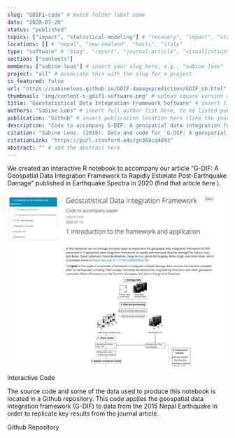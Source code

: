 ```yaml
---
slug: "GDIF1-code" # match folder label name
date: "2020-07-20"
status: "published"
topics: ["impact", "statistical-modeling"] # "recovery", "impact", "statistical-modeling"
locations: [] # "nepal", "new-zealand", "haiti", "italy"
type: "software" # "blog", "report", "journal-article", "visualization"
section: ["contents"]
members: ["sabine-loos"] # insert your slug here, e.g., "sabine-loos"
project: "all" # associate this with the slug for a project
is_featured: false
url: "https://sabineloos.github.io/GDIF-damageprediction/GDIF_nb.html" # include link to open pdf file
thumbnail: "img/content-s-gdif1-software.png" # upload square version of the content to img folder and add source here, e.g., "img/content-b-ier-nepal.png"
title: "Geostatistical Data Integration Framework Software" # insert title here
authors: "Sabine Loos" # insert full author list here, to be listed publicly
publication: "Github" # insert publication location here (like the journal)
description: "Code to accompany G-DIF: A geospatial data integration framework to rapidly estimate post-earthquake damage published in Earthquake Spectra" # insert a one sentence description here
citation: "Sabine Loos. (2019). Data and code for `G-DIF: A geospatial data integration framework to rapidly estimate post-earthquake damage`. Stanford Digital Repository. Available at:" # add the citation here, in APA format
citationLink: "https://purl.stanford.edu/gn368cq4893"
abstract: "" # add the abstract here
---
```


We created an interactive R notebook to accompany our article “G-DIF: A Geospatial Data Integration Framework to Rapidly Estimate Post-Earthquake Damage” published in Earthquake Spectra in 2020 (find that article <Link doOpenInNewTab to="gdif-nepal"> here </Link>).

![](./content-s-gdif1-software.png)
<Link is-button doOpenInNewTab to="https://sabineloos.github.io/GDIF-damageprediction/GDIF_nb.html"> Interactive Code </Link>

The source code and some of the data used to produce this notebook is located in a Github repository. This code applies the geospatial data integration framework (G-DIF) to data from the 2015 Nepal Earthquake in order to replicate key results from the journal article.

<Link is-button doOpenInNewTab to="https://github.com/sabineloos/GDIF-damageprediction"> Github Repository </Link>